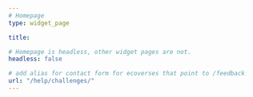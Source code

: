 ```yaml
---
# Homepage
type: widget_page

title:

# Homepage is headless, other widget pages are not.
headless: false

# add alias for contact form for ecoverses that point to /feedback 
url: "/help/challenges/"
---
```


